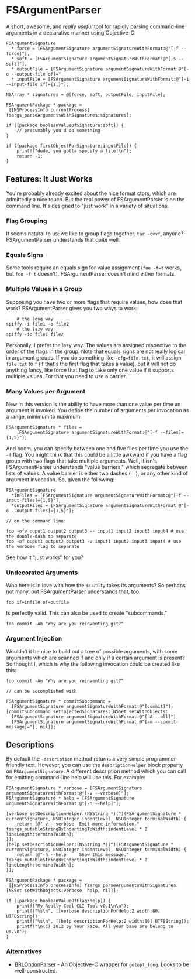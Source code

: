# FSArgumentParser

A short, awesome, and *really useful* tool for rapidly parsing command-line arguments in a declarative manner using Objective-C.

    FSArgumentSignature
      * force = [FSArgumentSignature argumentSignatureWithFormat:@"[-f --force]"],
      * soft = [FSArgumentSignature argumentSignatureWithFormat:@"[-s --soft]"],
      * outputFile = [FSArgumentSignature argumentSignatureWithFormat:@"[-o --output-file of]=",
      * inputFile = [FSArgumentSignature argumentSignatureWithFormat:@"[-i --input-file if]={1,}"];
      
    NSArray * signatures = @[force, soft, outputFile, inputFile];
    
    FSArgumentPackage * package =
     [[NSProcessInfo currentProcess] fsargs_parseArgumentsWithSignatures:signatures];

    if ([package booleanValueOfSignature:soft]) {
        // presumably you'd do something
    }

    if ([package firstObjectForSignature:inputFile]) {
        printf("dude, you gotta specify a file!\n");
        return -1;
    }

## Features: It Just Works

You're probably already excited about the nice format ctors, which are admittedly a nice touch. But the real power of FSArgumentParser is on the command line. It's designed to "just work" in a variety of situations.

### Flag Grouping

It seems natural to us: we like to group flags together. `tar -cvvf`, anyone? FSArgumentParser understands that quite well.

### Equals Signs

Some tools require an equals sign for value assignment (`foo -f=t` works, but `foo -f t` doesn't). FSArgumentParser doesn't mind either formats.

### Multiple Values in a Group

Supposing you have two or more flags that require values, how does that work? FSArgumentParser gives you two ways to work:

        # the long way
    spiffy -i file1 -o file2
        # the lazy way
    spiffy -io file1 file2
    
Personally, I prefer the lazy way. The values are assigned respective to the order of the flags in the group. Note that equals signs are not really logical in argument groups. If you do something like `-cfg=file.txt`, it will assign `file.txt` to `f` (if that's the first flag that takes a value), but it will not do anything fancy, like force that flag to take only one value if it supports multiple values. For that you need to use a barrier.

### Many Values per Argument

New in this version is the ability to have more than one value per time an argument is invoked. You define the number of arguments per invocation as a range, minimum to maximum.

    FSArgumentSignature * files =
        [FSArgumentSignature argumentSignatureWithFormat:@"[-f --files]={1,5}"];
        
And boom, you can specify between one and five files per time you use the `-f` flag. You might think that this could be a little awkward if you have a flag group with two flags that take multiple arguments. Well, it isn't. FSArgumentParser understands "value barriers," which segregate between lists of values. A value barrier is either two dashes (`--`), or any other kind of argument invocation. So, given the following:

    FSArgumentSignature
      *inFiles = [FSArgumentSignature argumentSignatureWithFormat:@"[-f --input-files]={1,5}"],
      *outputFiles = [FSArgumentSignature argumentSignatureWithFormat:@"[-o --output-files]={1,5}"];
    
    // on the command line:
    
    foo -ofv ouput1 output2 output3 -- input1 input2 input3 input4 # use the double-dash to separate
    foo -of ouput1 output2 output3 -v input1 input2 input3 input4 # use the verbose flag to separate
    
See how it "just works" for you?

### Undecorated Arguments

Who here is in love with how the `dd` utility takes its arguments? So perhaps not many, but FSArgumentParser understands that, too.

    foo if=infile of=outfile
    
Is perfectly valid. This can also be used to create "subcommands."

    foo commit -Am "Why are you reinventing git?"
    
### Argument Injection

Wouldn't it be nice to build out a tree of possible arguments, with some arguments which are scanned if and only if a certain argument is present? So thought I, which is why the following invocation could be created like this:
    
    foo commit -Am "Why are you reinventing git?"
    
    // can be accomplished with
    
    FSArgumentSignature * commitSubcommand =
      [FSArgumentSignature argumentSignatureWithFormat:@"[commit]"];
    [commitSubcommand setInjectedSignatures:[NSSet setWithObjects:
      [FSArgumentSignature argumentSignatureWithFormat:@"[-A --all]"],
      [FSArgumentSignature argumentSignatureWithFormat:@"[-m --commit-message]="], nil]];

## Descriptions

By default the `-description` method returns a very simple programmer-friendly text. However, you can use the `descriptionHelper` block property on `FSArgumentSignature`. A different description method which you can call for emitting command-line help will use this. For example:

    FSArgumentSignature * verbose = [FSArgumentSignature argumentSignatureWithFormat:@"[-v --verbose]"];
    FSArgumentSignature * help = [FSArgumentSignature argumentSignatureWithFormat:@"[-h --help]"];

    [verbose setDescriptionHelper:(NSString *)(^)(FSArgumentSignature * currentSignature, NSUInteger indentLevel, NSUInteger terminalWidth) {
        return [@"-v --verbose  Emit more information." fsargs_mutableStringByIndentingToWidth:indentLevel * 2 lineLength:terminalWidth];
    }];
    [help setDescriptionHelper:(NSString *)(^)(FSArgumentSignature * currentSignature, NSUInteger indentLevel, NSUInteger terminalWidth) {
        return [@"-h --help     Show this message." fsargs_mutableStringByIndentingToWidth:indentLevel * 2 lineLength:terminalWidth];
    }];

    FSArgumentPackage * package = 
     [[NSProcessInfo processInfo] fsargs_parseArgumentsWithSignatures:[NSSet setWithObjects:verbose, help, nil]];
    
    if ([package booleanValueOfFlag:help]) {
        printf("My Really Cool CLI Tool v0.1\n\n");
        printf("%s\n", [[verbose descriptionForHelp:2 width:80] UTF8String]);
        printf("%s\n", [[help descriptionForHelp:2 width:80] UTF8String]);
        printf("\n(C) 2012 by Your Face. All your base are belong to us.\n");
    }

### Alternatives

* [BRLOptionParser](https://github.com/barrelage/BRLOptionParser) - An
  Objective-C wrapper for `getopt_long`. Looks to be well-constructed.
